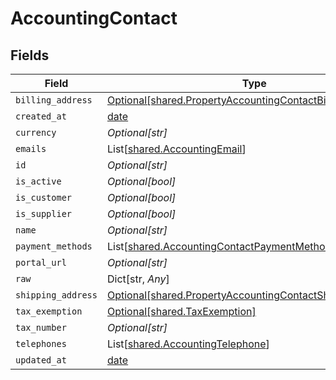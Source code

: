 # AccountingContact


## Fields

| Field                                                                                                                        | Type                                                                                                                         | Required                                                                                                                     | Description                                                                                                                  |
| ---------------------------------------------------------------------------------------------------------------------------- | ---------------------------------------------------------------------------------------------------------------------------- | ---------------------------------------------------------------------------------------------------------------------------- | ---------------------------------------------------------------------------------------------------------------------------- |
| `billing_address`                                                                                                            | [Optional[shared.PropertyAccountingContactBillingAddress]](../../models/shared/propertyaccountingcontactbillingaddress.md)   | :heavy_minus_sign:                                                                                                           | N/A                                                                                                                          |
| `created_at`                                                                                                                 | [date](https://docs.python.org/3/library/datetime.html#date-objects)                                                         | :heavy_minus_sign:                                                                                                           | N/A                                                                                                                          |
| `currency`                                                                                                                   | *Optional[str]*                                                                                                              | :heavy_minus_sign:                                                                                                           | N/A                                                                                                                          |
| `emails`                                                                                                                     | List[[shared.AccountingEmail](../../models/shared/accountingemail.md)]                                                       | :heavy_minus_sign:                                                                                                           | N/A                                                                                                                          |
| `id`                                                                                                                         | *Optional[str]*                                                                                                              | :heavy_minus_sign:                                                                                                           | N/A                                                                                                                          |
| `is_active`                                                                                                                  | *Optional[bool]*                                                                                                             | :heavy_minus_sign:                                                                                                           | N/A                                                                                                                          |
| `is_customer`                                                                                                                | *Optional[bool]*                                                                                                             | :heavy_minus_sign:                                                                                                           | N/A                                                                                                                          |
| `is_supplier`                                                                                                                | *Optional[bool]*                                                                                                             | :heavy_minus_sign:                                                                                                           | N/A                                                                                                                          |
| `name`                                                                                                                       | *Optional[str]*                                                                                                              | :heavy_minus_sign:                                                                                                           | N/A                                                                                                                          |
| `payment_methods`                                                                                                            | List[[shared.AccountingContactPaymentMethod](../../models/shared/accountingcontactpaymentmethod.md)]                         | :heavy_minus_sign:                                                                                                           | N/A                                                                                                                          |
| `portal_url`                                                                                                                 | *Optional[str]*                                                                                                              | :heavy_minus_sign:                                                                                                           | N/A                                                                                                                          |
| `raw`                                                                                                                        | Dict[str, *Any*]                                                                                                             | :heavy_minus_sign:                                                                                                           | N/A                                                                                                                          |
| `shipping_address`                                                                                                           | [Optional[shared.PropertyAccountingContactShippingAddress]](../../models/shared/propertyaccountingcontactshippingaddress.md) | :heavy_minus_sign:                                                                                                           | N/A                                                                                                                          |
| `tax_exemption`                                                                                                              | [Optional[shared.TaxExemption]](../../models/shared/taxexemption.md)                                                         | :heavy_minus_sign:                                                                                                           | N/A                                                                                                                          |
| `tax_number`                                                                                                                 | *Optional[str]*                                                                                                              | :heavy_minus_sign:                                                                                                           | N/A                                                                                                                          |
| `telephones`                                                                                                                 | List[[shared.AccountingTelephone](../../models/shared/accountingtelephone.md)]                                               | :heavy_minus_sign:                                                                                                           | N/A                                                                                                                          |
| `updated_at`                                                                                                                 | [date](https://docs.python.org/3/library/datetime.html#date-objects)                                                         | :heavy_minus_sign:                                                                                                           | N/A                                                                                                                          |